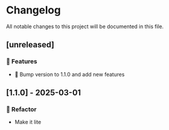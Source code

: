 # Changelog

All notable changes to this project will be documented in this file.

## [unreleased]

### 🚀 Features

- 🚀 Bump version to 1.1.0 and add new features

## [1.1.0] - 2025-03-01

### 🚜 Refactor

- Make it lite

<!-- generated by git-cliff -->
